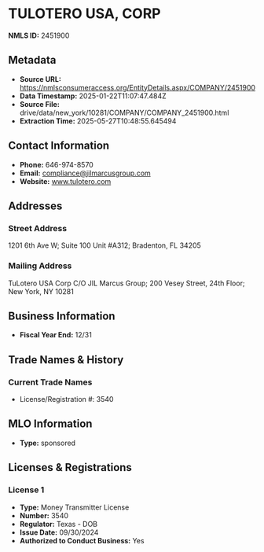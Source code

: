 # TULOTERO USA, CORP

**NMLS ID:** 2451900

## Metadata
- **Source URL:** https://nmlsconsumeraccess.org/EntityDetails.aspx/COMPANY/2451900
- **Data Timestamp:** 2025-01-22T11:07:47.484Z
- **Source File:** drive/data/new_york/10281/COMPANY/COMPANY_2451900.html
- **Extraction Time:** 2025-05-27T10:48:55.645494

## Contact Information
- **Phone:** 646-974-8570
- **Email:** compliance@jilmarcusgroup.com
- **Website:** www.tulotero.com

## Addresses
### Street Address
1201 6th Ave W; Suite 100 Unit #A312; Bradenton, FL 34205

### Mailing Address
TuLotero USA Corp C/O JIL Marcus Group; 200 Vesey Street, 24th Floor; New York, NY 10281

## Business Information
- **Fiscal Year End:** 12/31

## Trade Names & History
### Current Trade Names
- License/Registration #: 3540

## MLO Information
- **Type:** sponsored

## Licenses & Registrations

### License 1
- **Type:** Money Transmitter License
- **Number:** 3540
- **Regulator:** Texas - DOB
- **Issue Date:** 09/30/2024
- **Authorized to Conduct Business:** Yes
